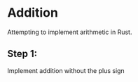 # Addition

Attempting to implement arithmetic in Rust.

## Step 1:
Implement addition without the plus sign
